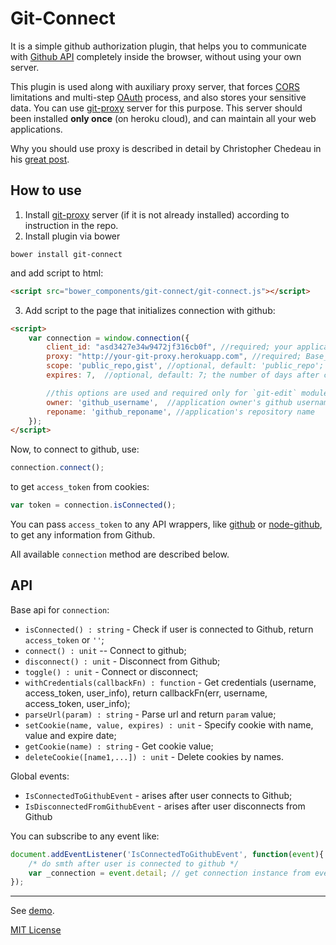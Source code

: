 # Git-Connect

It is a simple github authorization plugin, that helps you to communicate with
[Github API](https://developer.github.com/v3/) completely inside the browser,
without using your own server.

This plugin is used along with auxiliary proxy server, that forces [CORS](http://en.wikipedia.org/wiki/Cross-origin_resource_sharing)
limitations and multi-step [OAuth](https://developer.github.com/v3/oauth/) process, and also stores your sensitive data.
You can use [git-proxy](https://github.com/krispo/git-proxy) server for this purpose.
This server should been installed **only once** (on heroku cloud), and can maintain all your web applications.

Why you should use proxy is described in detail by Christopher Chedeau in his [great post](http://blog.vjeux.com/2012/javascript/github-oauth-login-browser-side.html).

## How to use

1. Install [git-proxy](https://github.com/krispo/git-proxy) server (if it is not already installed) according to instruction in the repo.
2. Install plugin via bower
```
bower install git-connect
```
and add script to html:
```html
<script src="bower_components/git-connect/git-connect.js"></script>
```
3. Add script to the page that initializes connection with github:
```html
<script>
    var connection = window.connection({
        client_id: "asd3427e34w9472jf316cb0f", //required; your application `client_id` in Github
        proxy: "http://your-git-proxy.herokuapp.com", //required; Base_URI to your git-proxy server
        scope: 'public_repo,gist', //optional, default: 'public_repo'; Github scopes like repo,gist,user,...
        expires: 7,  //optional, default: 7; the number of days after coockies expire

        //this options are used and required only for `git-edit` module
        owner: 'github_username',  //application owner's github username
        reponame: 'github_reponame', //application's repository name
    });
</script>
```

Now, to connect to github, use:
```javascript
connection.connect();
```
to get `access_token` from cookies:
```javascript
var token = connection.isConnected();
```
You can pass `access_token` to any API wrappers, like [github](https://github.com/michael/github) or [node-github](https://github.com/mikedeboer/node-github), to get any information from Github.

All available `connection` method are described below.

## API
Base api for `connection`:
* `isConnected() : string` - Check if user is connected to Github, return `access_token` or `''`;
* `connect() : unit` -- Connect to github;
* `disconnect() : unit` - Disconnect from Github;
* `toggle() : unit` - Connect or disconnect;
* `withCredentials(callbackFn) : function` - Get credentials (username, access_token, user_info), return callbackFn(err, username, access_token, user_info);
* `parseUrl(param) : string` - Parse url and return `param` value;
* `setCookie(name, value, expires) : unit` - Specify cookie with name, value and expire date;
* `getCookie(name) : string` - Get cookie value;
* `deleteCookie([name1,...]) : unit` - Delete cookies by names.

Global events:
* `IsConnectedToGithubEvent` - arises after user connects to Github;
* `IsDisconnectedFromGithubEvent` - arises after user disconnects from Github

You can subscribe to any event like:
```javascript
document.addEventListener('IsConnectedToGithubEvent', function(event){
    /* do smth after user is connected to github */
    var _connection = event.detail; // get connection instance from event
});
```

---

See [demo](http://krispo.github.io/git-connect/).

[MIT License](https://github.com/krispo/git-connect/blob/master/LICENSE)